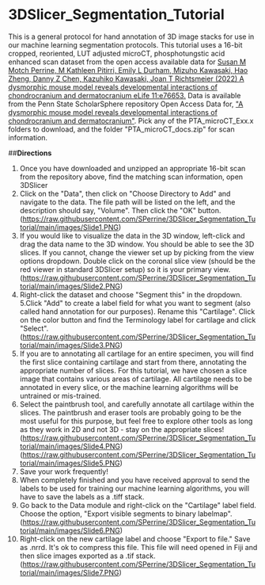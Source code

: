 # 3DSlicer_Segmentation_Tutorial
This is a general protocol for hand annotation of 3D image stacks for use in our machine learning segmentation protocols. This tutorial uses a 16-bit cropped, reoriented, LUT adjusted microCT, phosphotungstic acid enhanced scan dataset from the open access available data for [Susan M Motch Perrine, M Kathleen Pitirri, Emily L Durham, Mizuho Kawasaki, Hao Zheng, Danny Z Chen, Kazuhiko Kawasaki, Joan T Richtsmeier (2022) A dysmorphic mouse model reveals developmental interactions of chondrocranium and dermatocranium eLife 11:e76653.](https://doi.org/10.7554/eLife.76653) Data is available from the Penn State ScholarSphere repository Open Access Data for, ["A dysmorphic mouse model reveals developmental interactions of chondrocranium and dermatocranium"](https://scholarsphere.psu.edu/resources/44387e59-0aa7-40f7-9e2b-af4606f5fbac). Pick any of the PTA_microCT_Exx.x folders to download, and the folder "PTA_microCT_docs.zip" for scan information.

##**Directions**
1. Once you have downloaded and unzipped an appropriate 16-bit scan from the repository above, find the matching scan information, open 3DSlicer
2. Click on the "Data", then click on "Choose Directory to Add" and navigate to the data. The file path will be listed on the left, and the description should say, "Volume". Then click the "OK" button. (https://raw.githubusercontent.com/SPerrine/3DSlicer_Segmentation_Tutorial/main/images/Slide1.PNG)
3. If you would like to visualize the data in the 3D window, left-click and drag the data name to the 3D window. You should be able to see the 3D slices. If you cannot, change the viewer set up by picking from the view options dropdown. Double click on the coronal slice view (should be the red viewer in standard 3DSlicer setup) so it is your primary view.(https://raw.githubusercontent.com/SPerrine/3DSlicer_Segmentation_Tutorial/main/images/Slide2.PNG)
4. Right-click the dataset and choose "Segment this" in the dropdown.
5.Click "Add" to create a label field for what you want to segment (also called hand annotation for our purposes). Rename this "Cartilage". Click on the color button and find the Terminology label for cartilage and click "Select". (https://raw.githubusercontent.com/SPerrine/3DSlicer_Segmentation_Tutorial/main/images/Slide3.PNG)
6. If you are to annotating all cartilage for an entire specimen, you will find the first slice containing cartilage and start from there, annotating the appropriate number of slices. For this tutorial, we have chosen a slice image that contains various areas of cartilage. All cartilage needs to be annotated in every slice, or the machine learning algorithms will be untrained or mis-trained.
7. Select the paintbrush tool, and carefully annotate all cartilage within the slices. The paintbrush and eraser tools are probably going to be the most useful for this purpose, but feel free to explore other tools as long as they work in 2D and not 3D - stay on the appropriate slices! (https://raw.githubusercontent.com/SPerrine/3DSlicer_Segmentation_Tutorial/main/images/Slide4.PNG)
(https://raw.githubusercontent.com/SPerrine/3DSlicer_Segmentation_Tutorial/main/images/Slide5.PNG)
8. Save your work frequently!
9. When completely finished and you have received approval to send the labels to be used for training our machine learning algorithms, you will have to save the labels as a .tiff stack.
10. Go back to the Data module and right-click on the "Cartilage" label field. Choose the option, "Export visible segments to binary labelmap".
(https://raw.githubusercontent.com/SPerrine/3DSlicer_Segmentation_Tutorial/main/images/Slide6.PNG)
11. Right-click on the new cartilage label and choose "Export to file." Save as .nrrd. It's ok to compress this file. This file will need opened in Fiji and then slice images exported as a .tif stack. (https://raw.githubusercontent.com/SPerrine/3DSlicer_Segmentation_Tutorial/main/images/Slide7.PNG)

